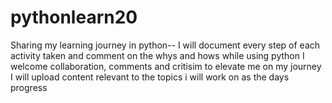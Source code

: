 # pythonlearn20
Sharing my learning journey in python--
I will document every step of each activity taken and comment on the whys and hows while using python
I welcome collaboration, comments and critisim to elevate me on my journey
I will upload content relevant to the topics i will work on as the days progress
